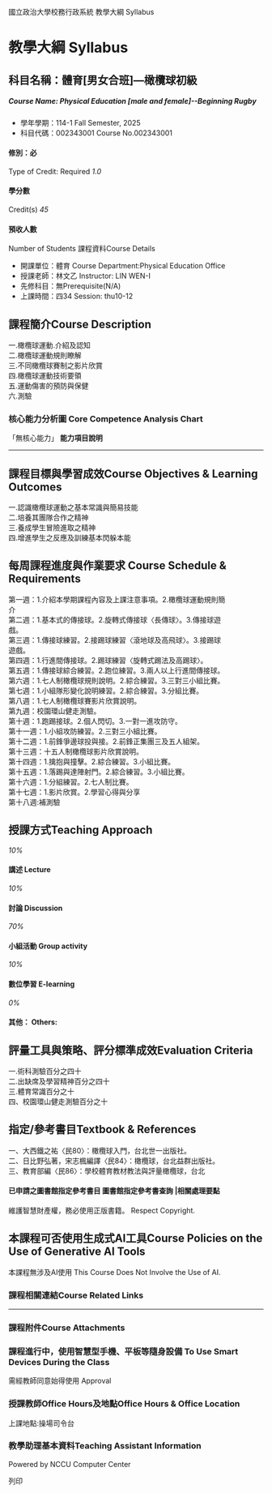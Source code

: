 國立政治大學校務行政系統 教學大綱 Syllabus
# 教學大綱 Syllabus
##  科目名稱：體育[男女合班]—橄欖球初級 
#####  Course Name: Physical Education [male and female]--Beginning Rugby
  * 學年學期：114-1 Fall Semester, 2025 
  * 科目代碼：002343001 Course No.002343001


#### 修別：必
Type of Credit: Required 
_1.0_
#### 學分數
Credit(s)
_45_
#### 預收人數
Number of Students
課程資料Course Details
  * 開課單位：體育 Course Department:Physical Education Office 
  * 授課老師：林文乙 Instructor: LIN WEN-I 
  * 先修科目：無Prerequisite(N/A)
  * 上課時間：四34 Session: thu10-12


##  課程簡介Course Description
一.橄欖球運動.介紹及認知  
二.橄欖球運動規則瞭解  
三.不同橄欖球賽制之影片欣賞  
四.橄欖球運動技術要領  
五.運動傷害的預防與保健  
六.測驗
###  核心能力分析圖 Core Competence Analysis Chart
「無核心能力」 
**能力項目說明**
* * *
##  課程目標與學習成效Course Objectives & Learning Outcomes 
一.認識橄欖球運動之基本常識與簡易技能  
二.培養其團隊合作之精神  
三.養成學生冒險進取之精神  
四.增進學生之反應及訓練基本閃躲本能
##  每周課程進度與作業要求 Course Schedule & Requirements
第一週：1.介紹本學期課程內容及上課注意事項。2.橄欖球運動規則簡   
介   
第二週：1.基本式的傳接球。2.旋轉式傳接球〈長傳球〉。3.傳接球遊   
戲。   
第三週：1.傳接球練習。2.接踢球練習〈滾地球及高飛球〉。3.接踢球   
遊戲。   
第四週：1.行進間傳接球。2.踢球練習〈旋轉式踢法及高踢球〉。   
第五週：1.傳接球綜合練習。2.跑位練習。3.兩人以上行進間傳接球。   
第六週：1.七人制橄欖球規則說明。2.綜合練習。3.三對三小組比賽。   
第七週：1.小組隊形變化說明練習。2.綜合練習。3.分組比賽。   
第八週：1.七人制橄欖球賽影片欣賞說明。   
第九週：校園環山健走測驗。   
第十週：1.跑踢接球。2.個人閃切。3.一對一進攻防守。   
第十一週：1.小組攻防練習。2.三對三小組比賽。   
第十二週：1.前鋒爭邊球投與接。2.前鋒正集團三及五人組架。   
第十三週：十五人制橄欖球影片欣賞說明。   
第十四週：1.擒抱與撞擊。2.綜合練習。3.小組比賽。   
第十五週：1.落踢與達陣射門。2.綜合練習。3.小組比賽。   
第十六週：1.分組練習。2.七人制比賽。   
第十七週：1.影片欣賞。2.學習心得與分享   
第十八週:補測驗
##  授課方式Teaching Approach
_10%_
####  講述 Lecture
_10%_
####  討論 Discussion
_70%_
####  小組活動 Group activity
_10%_
####  數位學習 E-learning
_0%_
####  其他： Others:
##  評量工具與策略、評分標準成效Evaluation Criteria
一.術科測驗百分之四十  
二.出缺席及學習精神百分之四十  
三.體育常識百分之十  
四、校園環山健走測驗百分之十
##  指定/參考書目Textbook & References
一、大西鐵之祐〈民80〉：橄欖球入門，台北世一出版社。  
二、日比野弘著，宋志楓編譯〈民84〉：橄欖球，台北益群出版社。  
三、教育部編〈民86〉：學校體育教材教法與評量橄欖球，台北
####  已申請之圖書館指定參考書目  圖書館指定參考書查詢 |相關處理要點
維護智慧財產權，務必使用正版書籍。 Respect Copyright.
##  本課程可否使用生成式AI工具Course Policies on the Use of Generative AI Tools
本課程無涉及AI使用 This Course Does Not Involve the Use of AI.
###  課程相關連結Course Related Links
* * *
###  課程附件Course Attachments
###  課程進行中，使用智慧型手機、平板等隨身設備 To Use Smart Devices During the Class
需經教師同意始得使用  Approval
###  授課教師Office Hours及地點Office Hours & Office Location
上課地點:操場司令台
###  教學助理基本資料Teaching Assistant Information
Powered by NCCU Computer Center
  
列印
